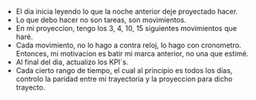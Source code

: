 - El dia inicia leyendo lo que la noche anterior deje proyectado hacer. 
- Lo que debo hacer no son tareas, son movimientos.
- En mi proyeccion, tengo los 3, 4, 10, 15 siguientes movimientos que haré. 
- Cada movimiento, no lo hago a contra reloj, lo hago con cronometro. Entonces, mi motivacion es batir mi marca anterior, no una que estimé. 
- Al final del dia, actualizo los KPI´s. 
- Cada cierto rango de tiempo, el cual al principio es todos los dias, controlo la paridad entre mi trayectoria y la proyeccion para dicho trayecto.
